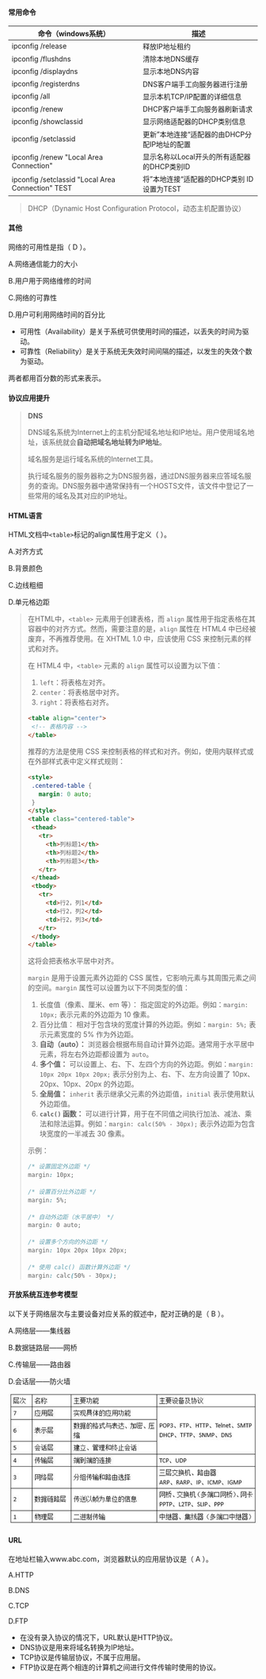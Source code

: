 #### 常用命令

| 命令（windows系统）                               | 描述                                         |
| ------------------------------------------------- | -------------------------------------------- |
| ipconfig /release                                 | 释放IP地址租约                               |
| ipconfig /flushdns                                | 清除本地DNS缓存                              |
| ipconfig /displaydns                              | 显示本地DNS内容                              |
| ipconfig /registerdns                             | DNS客户端手工向服务器进行注册                |
| ipconfig /all                                     | 显示本机TCP/IP配置的详细信息                 |
| ipconfig /renew                                   | DHCP客户端手工向服务器刷新请求               |
| ipconfig /showclassid                             | 显示网络适配器的DHCP类别信息                 |
| ipconfig /setclassid                              | 更新”本地连接“适配器的由DHCP分配IP地址的配置 |
| ipconfig /renew "Local Area Connection"           | 显示名称以Local开头的所有适配器的DHCP类别ID  |
| ipconfig /setclassid "Local Area Connection" TEST | 将”本地连接“适配器的DHCP类别 ID设置为TEST    |

> DHCP（Dynamic Host Configuration Protocol，动态主机配置协议）



#### 其他

网络的可用性是指（ D ）。

A.网络通信能力的大小

B.用户用于网络维修的时间

C.网络的可靠性

D.用户可利用网络时间的百分比

- 可用性（Availability）是关于系统可供使用时间的描述，以丢失的时间为驱动。
- 可靠性（Reliability）是关于系统无失效时间间隔的描述，以发生的失效个数为驱动。

两者都用百分数的形式来表示。



#### 协议应用提升

> **DNS**
>
> DNS域名系统为Internet上的主机分配域名地址和IP地址。用户使用域名地址，该系统就会**自动把域名地址转为IP地址**。
>
> 域名服务是运行域名系统的Internet工具。
>
> 执行域名服务的服务器称之为DNS服务器，通过DNS服务器来应答域名服务的查询。DNS服务器中通常保持有一个HOSTS文件，该文件中登记了一些常用的域名及其对应的IP地址。



#### HTML语言

HTML文档中`<table>`标记的align属性用于定义（  ）。

 A.对齐方式

B.背景颜色

C.边线粗细

D.单元格边距

>在HTML中，`<table>` 元素用于创建表格，而 `align` 属性用于指定表格在其容器中的对齐方式。然而，需要注意的是，`align` 属性在 HTML4 中已经被废弃，不再推荐使用。在 XHTML 1.0 中，应该使用 CSS 来控制元素的样式和对齐。
>
>在 HTML4 中，`<table>` 元素的 `align` 属性可以设置为以下值：
>
>1. `left`：将表格左对齐。
>2. `center`：将表格居中对齐。
>3. `right`：将表格右对齐。
>
>```html
><table align="center">
>  <!-- 表格内容 -->
></table>
>```
>
>推荐的方法是使用 CSS 来控制表格的样式和对齐。例如，使用内联样式或在外部样式表中定义样式规则：
>
>```html
><style>
>  .centered-table {
>    margin: 0 auto;
>  }
></style>
><table class="centered-table">
>  <thead>
>    <tr>
>      <th>列标题1</th>
>      <th>列标题2</th>
>      <th>列标题3</th>
>    </tr>
>  </thead>
>  <tbody>
>    <tr>
>      <td>行2，列1</td>
>      <td>行2，列2</td>
>      <td>行2，列3</td>
>    </tr>
>  </tbody>
></table>
>```
>
>这将会把表格水平居中对齐。
>
>`margin` 是用于设置元素外边距的 CSS 属性，它影响元素与其周围元素之间的空间。`margin` 属性可以设置为以下不同类型的值：
>
>1. 长度值（像素、厘米、em 等）： 指定固定的外边距。例如：`margin: 10px;` 表示元素的外边距为 10 像素。
>2. 百分比值： 相对于包含块的宽度计算的外边距。例如：`margin: 5%;` 表示元素宽度的 5% 作为外边距。
>3. **自动（auto）：** 浏览器会根据布局自动计算外边距。通常用于水平居中元素，将左右外边距都设置为 `auto`。
>4. **多个值：** 可以设置上、右、下、左四个方向的外边距。例如：`margin: 10px 20px 10px 20px;` 表示分别为上、右、下、左方向设置了 10px、20px、10px、20px 的外边距。
>5. **全局值：** `inherit` 表示继承父元素的外边距值，`initial` 表示使用默认外边距值。
>6. **`calc()` 函数：** 可以进行计算，用于在不同值之间执行加法、减法、乘法和除法运算。例如：`margin: calc(50% - 30px);` 表示外边距为包含块宽度的一半减去 30 像素。
>
>示例：
>
>```css
>/* 设置固定外边距 */
>margin: 10px;
>
>/* 设置百分比外边距 */
>margin: 5%;
>
>/* 自动外边距（水平居中） */
>margin: 0 auto;
>
>/* 设置多个方向的外边距 */
>margin: 10px 20px 10px 20px;
>
>/* 使用 calc() 函数计算外边距 */
>margin: calc(50% - 30px);
>```



#### 开放系统互连参考模型

以下关于网络层次与主要设备对应关系的叙述中，配对正确的是（ B ）。

A.网络层——集线器

B.数据链路层——网桥

C.传输层——路由器

D.会话层——防火墙

![img](img/2.jpg)



#### URL

在地址栏输入www.abc.com，浏览器默认的应用层协议是（ A ）。

A.HTTP

B.DNS

C.TCP

D.FTP

- 在没有录入协议的情况下，URL默认是HTTP协议。
- DNS协议是用来将域名转换为IP地址。
- TCP协议是传输层协议，不属于应用层。
- FTP协议是在两个相连的计算机之间进行文件传输时使用的协议。





























